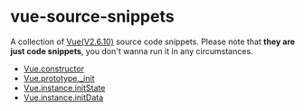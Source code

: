 # vue-source-snippets

A collection of [Vue(V2.6.10)](https://github.com/vuejs/vue) source code snippets. Please note that **they are just code snippets**, you don't wanna run it in any circumstances.

-   [Vue.constructor](Vue.constructor.md)
-   [Vue.prototype.\_init](Vue.prototype._init.md)
-   [Vue.instance.initState](Vue.instance.initState.md)
-   [Vue.instance.initData](Vue.instance.initData.md)
